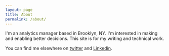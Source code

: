 ```yaml
---
layout: page
title: About
permalink: /about/
---
```


I'm an analytics manager based in Brooklyn, NY.  I'm interested in making and enabling better decisions.  This site is for my writing and technical work.

You can find me elsewhere on [twitter](https://twitter.com/marksimi) and [Linkedin](https://www.linkedin.com/in/mark-simithraaratchy/).